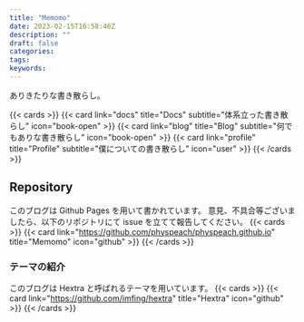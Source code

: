 ```yaml
---
title: "Memomo"
date: 2023-02-15T16:58:46Z
description: ""
draft: false
categories:
tags:
keywords:
---
```


ありきたりな書き散らし。

{{< cards >}}
{{< card link="docs" title="Docs" subtitle="体系立った書き散らし" icon="book-open" >}}
{{< card link="blog" title="Blog" subtitle="何でもありな書き散らし" icon="book-open" >}}
{{< card link="profile" title="Profile" subtitle="僕についての書き散らし" icon="user" >}}
{{< /cards >}}

## Repository

このブログは Github Pages を用いて書かれています。
意見、不具合等ございましたら、以下のリポジトリにて issue を立てて報告してください。
{{< cards >}}
{{< card link="https://github.com/physpeach/physpeach.github.io" title="Memomo" icon="github" >}}
{{< /cards >}}

### テーマの紹介

このブログは Hextra と呼ばれるテーマを用いています。
{{< cards >}}
{{< card link="https://github.com/imfing/hextra" title="Hextra" icon="github" >}}
{{< /cards >}}
